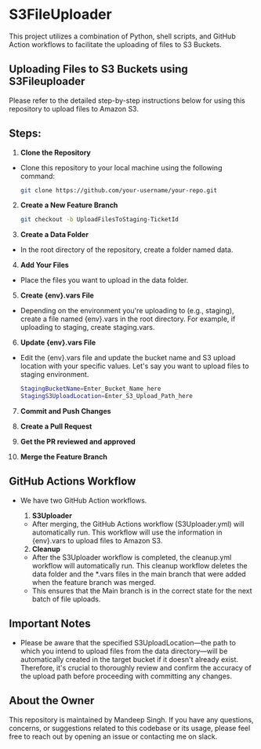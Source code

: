 # S3FileUploader
This project utilizes a combination of Python, shell scripts, and GitHub Action workflows to facilitate the uploading of files to S3 Buckets.

## Uploading Files to S3 Buckets using S3Fileuploader

Please refer to the detailed step-by-step instructions below for using this repository to upload files to Amazon S3.

## Steps:

1. **Clone the Repository**
- Clone this repository to your local machine using the following command:
   ```bash
   git clone https://github.com/your-username/your-repo.git

2. **Create a New Feature Branch**
    ```bash
   git checkout -b UploadFilesToStaging-TicketId 

3. **Create a Data Folder** 
- In the root directory of the repository, create a folder named data.

4. **Add Your Files**
- Place the files you want to upload in the data folder.

5. **Create {env}.vars File** 
- Depending on the environment you're uploading to (e.g., staging), create a file named {env}.vars in the root directory. For example, if uploading to staging, create staging.vars.

6. **Update {env}.vars File**
- Edit the {env}.vars file and update the bucket name and S3 upload location with your specific values. Let's say you want to upload files to staging environment.
    ```bash
    StagingBucketName=Enter_Bucket_Name_here
    StagingS3UploadLocation=Enter_S3_Upload_Path_here

7. **Commit and Push Changes**

8. **Create a Pull Request**

9. **Get the PR reviewed and approved** 

10. **Merge the Feature Branch**


## GitHub Actions Workflow

- We have two GitHub Action workflows.

    1. **S3Uploader**
    - After merging, the GitHub Actions workflow (S3Uploader.yml) will automatically run. This workflow will use the information in {env}.vars to upload files to Amazon S3.
    2. **Cleanup**
    - After the S3Uploader workflow is completed, the cleanup.yml workflow will automatically run. This cleanup workflow deletes the data folder and the *.vars files in the main branch that were added when the feature branch was merged. 
    - This ensures that the Main branch is in the correct state for the next batch of file uploads.

## Important Notes

- Please be aware that the specified S3UploadLocation—the path to which you intend to upload files from the data directory—will be automatically created in the target bucket if it doesn't already exist. Therefore, it's crucial to thoroughly review and confirm the accuracy of the upload path before proceeding with committing any changes.

## About the Owner

This repository is maintained by Mandeep Singh. If you have any questions, concerns, or suggestions related to this codebase or its usage, please feel free to reach out by opening an issue or contacting me on slack.